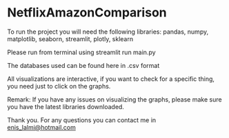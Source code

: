# NetflixAmazonComparison
To run the project you will need the following libraries:
pandas, numpy, matplotlib, seaborn, streamlit, plotly, sklearn


Please run from terminal using streamlit run main.py

The databases used can be found here in .csv format

All visualizations are interactive, if you want to check for a specific thing, you need just to click on the graphs.

Remark: If you have any issues on visualizing the graphs, please make sure you have the latest libraries downloaded.

Thank you.
For any questions you can contact me in enis_lalmi@hotmail.com

